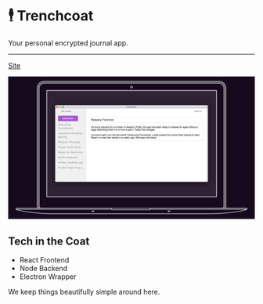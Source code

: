 # 🕴️ Trenchcoat

Your personal encrypted journal app.

---

[Site](https://trenchcoatjournal.netlify.com/)

[![Preview](./preview.jpg)](https://trenchcoatjournal.netlify.com/)

## Tech in the Coat

* React Frontend
* Node Backend
* Electron Wrapper

We keep things beautifully simple around here.
